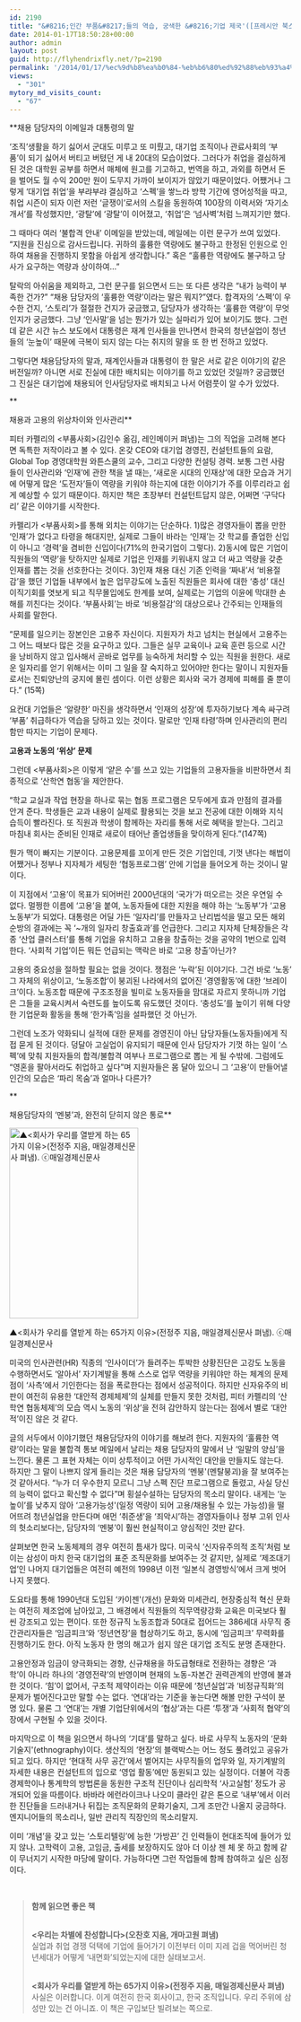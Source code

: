 ```yaml
---
id: 2190
title: "&#8216;인간 부품&#8217;들의 역습, 궁색한 &#8216;기업 제국'([프레시안 북스] &#8211; 피터 카펠리의 <부품사회>)"
date: 2014-01-17T18:50:28+00:00
author: admin
layout: post
guid: http://flyhendrixfly.net/?p=2190
permalink: '/2014/01/17/%ec%9d%b8%ea%b0%84-%eb%b6%80%ed%92%88%eb%93%a4%ec%9d%98-%ec%97%ad%ec%8a%b5-%ea%b6%81%ec%83%89%ed%95%9c-%ea%b8%b0%ec%97%85-%ec%a0%9c%ea%b5%ad%ed%94%84%eb%a0%88%ec%8b%9c%ec%95%88-%eb%b6%81/'
views:
  - "301"
mytory_md_visits_count:
  - "67"
---
```

**채용 담당자의 이메일과 대통령의 말</p> 

</strong>

&#8216;조직&#8217;생활을 하기 싫어서 군대도 미루고 또 미뤘고, 대기업 조직이나 관료사회의 &#8216;부품&#8217;이 되기 싫어서 버티고 버텼던 게 내 20대의 모습이었다. 그러다가 취업을 결심하게 된 것은 대학원 공부를 하면서 매체에 원고를 기고하고, 번역을 하고, 과외를 하면서 돈을 벌어도 월 수익 200만 원이 도무지 가까이 보이지가 않았기 때문이었다. 어쨌거나 그렇게 &#8216;대기업 취업&#8217;을 부랴부랴 결심하고 &#8216;스펙&#8217;을 쌓느라 방학 기간에 영어성적을 따고, 취업 시즌이 되자 이런 저런 &#8216;글쟁이&#8217;로서의 스킬을 동원하여 100장의 이력서와 &#8216;자기소개서&#8217;를 작성했지만, &#8216;광탈&#8217;에 &#8216;광탈&#8217;이 이어졌고, &#8216;취업&#8217;은 &#8216;넘사벽&#8217;처럼 느껴지기만 했다.
  
그 때마다 여러 &#8216;불합격 안내&#8217; 이메일을 받았는데, 메일에는 이런 문구가 쓰여 있었다. &#8220;지원을 진심으로 감사드립니다. 귀하의 훌륭한 역량에도 불구하고 한정된 인원으로 인하여 채용을 진행하지 못함을 아쉽게 생각합니다.&#8221; 혹은 &#8220;훌륭한 역량에도 불구하고 당사가 요구하는 역량과 상이하여…&#8221;
  
탈락의 아쉬움을 제외하고, 그런 문구를 읽으면서 드는 또 다른 생각은 &#8220;내가 능력이 부족한 건가?&#8221; &#8220;채용 담당자의 &#8216;훌륭한 역량&#8217;이라는 말은 뭐지?&#8221;였다. 합격자의 &#8216;스펙&#8217;이 우수한 건지, &#8216;스토리&#8217;가 절절한 건지가 궁금했고, 담당자가 생각하는 &#8216;훌륭한 역량&#8217;이 무엇인지가 궁금했다. 그냥 &#8216;인사말&#8217;을 넘는 뭔가가 있는 실마리가 있어 보이기도 했다. 그런데 같은 시간 뉴스 보도에서 대통령은 재계 인사들을 만나면서 한국의 청년실업이 청년들의 &#8216;눈높이&#8217; 때문에 극복이 되지 않는 다는 취지의 말을 또 한 번 전하고 있었다.
  
그렇다면 채용담당자의 말과, 재계인사들과 대통령이 한 말은 서로 같은 이야기의 같은 버전일까? 아니면 서로 진실에 대한 배치되는 이야기를 하고 있었던 것일까? 궁금했던 그 진실은 대기업에 채용되어 인사담당자로 배치되고 나서 어렴풋이 알 수가 있었다.

**
  
채용과 고용의 위상차이와 인사관리**

<img class="sm-image-l" style="border: 0px; margin-right: 10px; clear: both; float: left; vertical-align: middle;" title="▲<부품사회>(피터 카펠리 지음, 김인수 옮김, 레인메이커 펴냄). ⓒ레인메이커 " src="http://pressian.com/data/photos/20140103/art_1389876673.jpg" alt="" />피터 카펠리의 <부품사회>(김인수 옮김, 레인메이커 펴냄)는 그의 직업을 고려해 본다면 독특한 저작이라고 볼 수 있다. 온갖 CEO와 대기업 경영진, 컨설턴트들의 요람, Global Top 경영대학원 와튼스쿨의 교수, 그리고 다양한 컨설팅 경력. 보통 그런 사람들이 인사관리와 &#8216;인재&#8217;에 관한 책을 낼 때는, &#8216;새로운 시대의 인재상&#8217;에 대한 모습과 거기에 어떻게 많은 &#8216;도전자&#8217;들이 역량을 키워야 하는지에 대한 이야기가 주를 이루리라고 쉽게 예상할 수 있기 때문이다. 하지만 책은 초장부터 컨설턴트답지 않은, 어쩌면 &#8216;구닥다리&#8217; 같은 이야기를 시작한다.

카펠리가 <부품사회>를 통해 외치는 이야기는 단순하다. 1)많은 경영자들이 뽑을 만한 &#8216;인재&#8217;가 없다고 타령을 해대지만, 실제로 그들이 바라는 &#8216;인재&#8217;는 갓 학교를 졸업한 신입이 아니고 &#8216;경력&#8217;을 겸비한 신입이다(71%의 한국기업이 그렇다). 2)동시에 많은 기업이 직원들의 &#8216;역량&#8217;을 탓하지만 실제로 기업은 인재를 키워내지 않고 더 싸고 역량을 갖춘 인재를 뽑는 것을 선호한다는 것이다. 3)인재 채용 대신 기존 인력을 &#8216;짜내&#8217;서 &#8216;비용절감&#8217;을 했던 기업들 내부에서 높은 업무강도에 노출된 직원들은 회사에 대한 &#8216;충성&#8217; 대신 이직기회를 엿보게 되고 직무몰입에도 한계를 보여, 실제로는 기업의 이윤에 막대한 손해를 끼친다는 것이다. &#8216;부품사회&#8217;는 바로 &#8216;비용절감&#8217;의 대상으로나 간주되는 인재들의 사회를 말한다.

&#8220;문제를 일으키는 장본인은 고용주 자신이다. 지원자가 차고 넘치는 현실에서 고용주는 그 어느 때보다 많은 것을 요구하고 있다. 그들은 실무 교육이나 교육 훈련 등으로 시간을 낭비하지 않고 입사해서 곧바로 업무를 능숙하게 처리할 수 있는 직원을 원한다. 새로운 일자리를 얻기 위해서는 이미 그 일을 잘 숙지하고 있어야만 한다는 말이니 지원자들로서는 진퇴양난의 궁지에 몰린 셈이다. 이런 상황은 회사와 국가 경제에 피해를 줄 뿐이다.&#8221; (15쪽)
  
요컨대 기업들은 &#8216;알량한&#8217; 마진을 생각하면서 &#8216;인재의 성장&#8217;에 투자하기보다 계속 싸구려 &#8216;부품&#8217; 취급하다가 역습을 당하고 있는 것이다. 말로만 &#8216;인재 타령&#8217;하며 인사관리의 편리함만 따지는 기업이 문제다.

**고용과 노동의 &#8216;위상&#8217; 문제**
  
그런데 <부품사회>은 이렇게 &#8216;얕은 수&#8217;를 쓰고 있는 기업들의 고용자들을 비판하면서 최종적으로 &#8216;산학연 협동&#8217;을 제안한다.

&#8220;학교 교실과 작업 현장을 하나로 묶는 협동 프로그램은 모두에게 효과 만점의 결과를 안겨 준다. 학생들은 교과 내용이 실제로 활용되는 것을 보고 전공에 대한 이해와 지식 습득이 빨라진다. 또 직원과 학생이 함께하는 자리를 통해 서로 혜택을 받는다. 그리고 마침내 회사는 준비된 인재로 새로이 태어난 졸업생들을 맞이하게 된다.&#8221;(147쪽)
  
뭔가 맥이 빠지는 기분이다. 고용문제를 꼬이게 만든 것은 기업인데, 기껏 낸다는 해법이 어쨌거나 정부나 지자체가 세팅한 &#8216;협동프로그램&#8217; 안에 기업을 들어오게 하는 것이니 말이다.
  
이 지점에서 &#8216;고용&#8217;이 목표가 되어버린 2000년대의 &#8216;국가&#8217;가 떠오르는 것은 우연일 수 없다. 멀쩡한 이름에 &#8216;고용&#8217;을 붙여, 노동자들에 대한 지원을 해야 하는 &#8216;노동부&#8217;가 &#8216;고용노동부&#8217;가 되었다. 대통령은 어딜 가든 &#8216;일자리&#8217;를 만들자고 난리법석을 떨고 모든 해외순방의 결과에는 꼭 &#8216;~개의 일자리 창출효과&#8217;를 언급한다. 그리고 지자체 단체장들은 각종 &#8216;산업 클러스터&#8217;를 통해 기업을 유치하고 고용을 창출하는 것을 공약의 1번으로 입력한다. &#8216;사회적 기업&#8217;이든 뭐든 언급되는 맥락은 바로 &#8216;고용 창출&#8217;아닌가?
  
고용의 중요성을 절하할 필요는 없을 것이다. 쟁점은 &#8216;누락&#8217;된 이야기다. 그건 바로 &#8216;노동&#8217; 그 자체의 위상이고, &#8216;노동조합&#8217;이 붕괴된 나라에서의 없어진 &#8216;경영활동&#8217;에 대한 &#8216;브레이크&#8217;이다. 노동조합 때문에 구조조정을 빌미로 노동자들을 맘대로 자르지 못하니까 기업은 그들을 교육시켜서 숙련도를 높이도록 유도했던 것이다. &#8216;충성도&#8217;를 높이기 위해 다양한 기업문화 활동을 통해 &#8216;한가족&#8217;임을 설파했던 것 아닌가.
  
그런데 노조가 약화되니 실적에 대한 문제를 경영진이 아닌 담당자들(노동자들)에게 직접 묻게 된 것이다. 덩달아 고실업이 유지되기 때문에 인사 담당자가 기껏 하는 일이 &#8216;스펙&#8217;에 맞춰 지원자들의 합격/불합격 여부나 프로그램으로 뽑는 게 될 수밖에. 그럼에도 &#8220;영혼을 팔아서라도 취업하고 싶다&#8221;며 지원자들은 몸 달아 있으니 그 &#8216;고용&#8217;이 만들어낼 인간의 모습은 &#8216;파리 목숨&#8217;과 얼마나 다른가?

**
  
채용담당자의 &#8216;멘붕&#8217;과, 완전히 닫히지 않은 통로**

<div class="imgframe sm-image-l">
  <img class="img" style="border: 0px; vertical-align: middle; padding-bottom: 0px; width: 230px; height: 340px;" src="http://pressian.com/data/photos/20140103/art_1389879090.jpg" alt="▲<회사가 우리를 열받게 하는 65가지 이유>(전정주 지음, 매일경제신문사 펴냄). ⓒ매일경제신문사 " /></p> 
  
  <div class="imgcaption2">
    <p>
      ▲<회사가 우리를 열받게 하는 65가지 이유>(전정주 지음, 매일경제신문사 펴냄). ⓒ매일경제신문사
    </p>
  </div>
</div>

미국의 인사관련(HR) 직종의 &#8216;인사이더&#8217;가 들려주는 투박한 상황진단은 고강도 노동을 수행하면서도 &#8216;알아서&#8217; 자기계발을 통해 스스로 업무 역량을 키워야만 하는 체계의 문제점이 &#8216;사측&#8217;에서 기인한다는 점을 폭로한다는 점에서 성공적이다. 하지만 신자유주의 비판이 여전히 유용한 &#8216;대안적 경제체제&#8217;의 실체를 만들지 못한 것처럼, 피터 카펠리의 &#8216;산학연 협동체제&#8217;의 모습 역시 노동의 &#8216;위상&#8217;을 전혀 감안하지 않는다는 점에서 별로 &#8216;대안적&#8217;이진 않은 것 같다.

글의 서두에서 이야기했던 채용담당자의 이야기를 해보려 한다. 지원자의 &#8216;훌륭한 역량&#8217;이라는 말을 불합격 통보 메일에서 날리는 채용 담당자의 말에서 난 &#8216;일말의 양심&#8217;을 느낀다. 물론 그 표현 자체는 이미 상투적이고 어떤 가시적인 대안을 만들지도 않는다. 하지만 그 말이 나쁘지 않게 들리는 것은 채용 담당자의 &#8216;멘붕'(멘탈붕괴)을 잘 보여주는 것 같아서다. &#8220;누가 더 우수한지 모르니 그냥 스펙 진단 프로그램으로 돌렸고, 사실 당신의 능력이 없다고 확신할 수 없다&#8221;며 횡설수설하는 담당자의 목소리 말이다. 내게는 &#8216;눈높이&#8217;를 낮추지 않아 &#8216;고용가능성'(일정 역량이 되어 고용/채용될 수 있는 가능성)을 떨어뜨려 청년실업을 만든다며 애먼 &#8216;취준생&#8217;을 &#8216;죄악시&#8217;하는 경영자들이나 정부 고위 인사의 헛소리보다는, 담당자의 &#8216;멘붕&#8217;이 훨씬 현실적이고 양심적인 것만 같다.

살펴보면 한국 노동체제의 경우 여전히 틈새가 많다. 미국식 &#8216;신자유주의적 조직&#8217;처럼 보이는 삼성이 마치 한국 대기업의 표준 조직문화를 보여주는 것 같지만, 실제로 &#8216;제조대기업&#8217;인 나머지 대기업들은 여전히 예전의 1998년 이전 &#8216;일본식 경영방식&#8217;에서 크게 벗어나지 못했다.

도요타를 통해 1990년대 도입된 &#8216;카이젠'(개선) 문화와 미세관리, 현장중심적 혁신 문화는 여전히 제조업에 남아있고, 그 배경에서 직원들의 직무역량강화 교육은 미국보다 훨씬 강조되고 있는 편이다. 또한 정규직 노동조합과 50대로 접어드는 386세대 사무직 중간관리자들은 &#8216;임금피크&#8217;와 &#8216;정년연장&#8217;을 협상하기도 하고, 동시에 &#8216;임금피크&#8217; 무력화를 진행하기도 한다. 아직 노동자 한 명의 해고가 쉽지 않은 대기업 조직도 분명 존재한다.

고용안정과 임금이 양극화되는 경향, 신규채용을 하도급형태로 전환하는 경향은 &#8216;과학&#8217;이 아니라 하나의 &#8216;경영전략&#8217;의 반영이며 현재의 노동-자본간 권력관계의 반영에 불과한 것이다. &#8216;힘&#8217;이 없어서, 구조적 제약이라는 이유 때문에 &#8216;청년실업&#8217;과 &#8216;비정규직화&#8217;의 문제가 벌어진다고만 말할 수는 없다. &#8216;연대&#8217;라는 기준을 놓는다면 해볼 만한 구석이 분명 있다. 물론 그 &#8216;연대&#8217;는 개별 기업단위에서의 &#8216;협상&#8217;과는 다른 &#8216;투쟁&#8217;과 &#8216;사회적 협약&#8217;의 장에서 구현될 수 있을 것이다.

마지막으로 이 책을 읽으면서 하나의 &#8216;기대&#8217;를 말하고 싶다. 바로 사무직 노동자의 &#8216;문화기술지'(ethnography)이다. 생산직의 &#8216;현장&#8217;의 블랙박스는 어느 정도 풀려있고 공유가 되고 있다. 하지만 &#8216;현대적 사무 공간&#8217;에서 벌어지는 사무직들의 업무와 일, 자기계발의 자세한 내용은 컨설턴트의 입으로 &#8216;영업 활동&#8217;에만 동원되고 있는 실정이다. 더불어 각종 경제학이나 통계학의 방법론을 동원한 구조적 진단이나 심리학적 &#8216;사고실험&#8217; 정도가 공개되어 있을 따름이다. 바바라 에런라이크나 나오미 클라인 같은 톤으로 &#8216;내부&#8217;에서 이러한 진단들을 드러내거나 뒤집는 조직문화의 문화기술지, 그게 조만간 나올지 궁금하다. 엔지니어들의 목소리나, 일반 관리직 직장인의 목소리랄지.

이미 &#8216;개념&#8217;을 갖고 있는 &#8216;스토리텔링&#8217;에 능한 &#8216;가방끈&#8217; 긴 인력들이 현대조직에 들어가 있지 않나. 고학력이 고용, 고임금, 출세를 보장하지도 않아 더 이상 젠 체 못 하고 함께 같이 무너지기 시작한 마당에 말이다. 가능하다면 그런 작업들에 함께 참여하고 싶은 심정이다.

&nbsp;

<blockquote class="q4">
  <p>
    <strong>함께 읽으면 좋은 책</strong>
  </p>
  
  <p>
    <strong><br /> <우리는 차별에 찬성합니다>(오찬호 지음, 개마고원 펴냄)</strong><br /> 실업과 취업 경쟁 덕택에 기업에 들어가기 이전부터 이미 지레 겁을 먹어버린 청년세대가 어떻게 &#8216;내면화&#8217;되었는지에 대한 실태보고서.
  </p>
  
  <p>
    <strong><br /> <회사가 우리를 열받게 하는 65가지 이유>(전정주 지음, 매일경제신문사 펴냄)</strong><br /> 사실은 이러합니다. 이게 여전히 한국 회사이고, 한국 조직입니다. 우리 주위에 삼성만 있는 건 아니죠. 이 책은 구입보단 빌려보는 쪽으로.
  </p>
</blockquote>